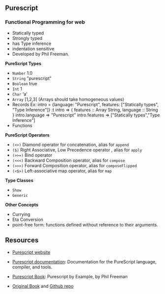 ## Purescript
### Functional Programming for web
- Statically typed
- Strongly typed
- has Type inference
- indentation sensitive
- Developed by Phil Freeman.

**PureScript Types**
- `Number` 1.0
- `String` "purescript"
- `Boolean` true
- `Int` 1
- `Char` 'a'
- `Array` [1,2,3] (Arrays should take homogeneous values)
- Records
    Ex: intro = {language: "Purescript", features: ["Statically types", "Type Inference"]}
        :t intro => { features :: Array String, language :: String }
        intro.language => "Purescript"
        intro.features => ["Statically types","Type Inference"]
- Functions

**PureScript Operators**
- `(<>)` Diamond operator for concatenation, alias for `append`
- `($)`  Right Associative, Low Precedence operator , alias for `apply`
- `(>>=)` Bind operator
- `(<<<)` Backward Composition operator, alias for `compose`
- `(>>>)` Forward Composition operator, alias for `composeFlipped`
- `(<$>)` Left-associative map operator, alias for `map`

**Type Classes**
- `Show`
- `Generic`

**Other Concepts**
- Currying
- Eta Conversion
- point-free form: functions defined without reference to their arguments.

## Resources

- [Purescript website](https://www.purescript.org/)

- [Purescript documentation](https://github.com/purescript/documentation): Documentation for the PureScript language, compiler, and tools.

- [Purescript Book](https://book.purescript.org/): Purescript by Example, by Phil Freeman

- [Original Book](https://leanpub.com/purescript/read) and [Github repo](https://github.com/paf31/purescript-book)